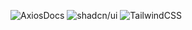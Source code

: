 ![AxiosDocs](https://devdocs.io/axios/api_intro)
![shadcn/ui](https://ui.shadcn.com/docs/components/)
![TailwindCSS](https://tailwindcss.com/docs/font-weight)
